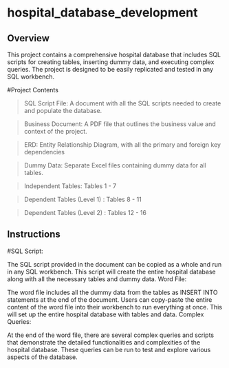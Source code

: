 # hospital_database_development

## **Overview**

This project contains a comprehensive hospital database that includes SQL scripts for creating tables, inserting dummy data, and executing complex queries. The project is designed to be easily replicated and tested in any SQL workbench.

#Project Contents

> SQL Script File: A document with all the SQL scripts needed to create and populate the database.

> Business Document: A PDF file that outlines the business value and context of the project.

> ERD: Entity Relationship Diagram, with all the primary and foreign key dependencies

> Dummy Data: Separate Excel files containing dummy data for all tables.

> Independent Tables: Tables 1 - 7

> Dependent Tables (Level 1) : Tables 8 - 11

> Dependent Tables (Level 2) : Tables 12 - 16




## **Instructions**

#SQL Script:

The SQL script provided in the document can be copied as a whole and run in any SQL workbench.
This script will create the entire hospital database along with all the necessary tables and dummy data.
Word File:

The word file includes all the dummy data from the tables as INSERT INTO statements at the end of the document.
Users can copy-paste the entire content of the word file into their workbench to run everything at once.
This will set up the entire hospital database with tables and data.
Complex Queries:

At the end of the word file, there are several complex queries and scripts that demonstrate the detailed functionalities and complexities of the hospital database.
These queries can be run to test and explore various aspects of the database.
